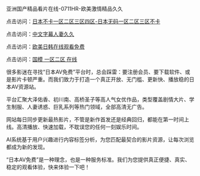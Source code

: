 亚洲国产精品看片在线-0711HR-欧美激情精品久久

点击访问：<a href="https://heiliao2dmwwy.pages.dev">日本不卡一区二区三区四区-日本无码一区二区三区不卡</a>

点击访问：<a href="https://heiliaoga6s9v.pages.dev">中文字幕人妻久久</a>

点击访问：<a href="https://heiliao2dmwwy.pages.dev">欧美日韩在线观看免费</a>

点击访问：<a href="https://heiliaoe8ajia.pages.dev">国模 一区二区 在线</a>


很多影迷在寻找“日本AV免费”平台时，总会踩雷：要注册会员、要下载软件、或是影片卡顿严重。而我们致力于打造一个真正开放、无门槛、更新快、播放稳的日本AV资源站。

平台汇聚大泽佑香、初川南、高桥圣子等高人气女优作品，类型覆盖剧情大片、学生制服、人妻诱惑、巨乳系列等热门领域，全部高清无广告。

网站每日同步更新最热影片，不管是新作首发还是经典回归，都能在第一时间上线。高清播放、快速加载，不耽误您的任何一刻娱乐时间。

AI系统基于用户兴趣进行内容标签分析，为您匹配最契合的影片资源，让每次浏览都成为新的发现。

“日本AV免费”是一种理念，也是一种服务标准。我们为您提供真正便捷、真实、稳定的观看体验，快来体验一下吧！

<span style="display:none;">[Canonical link](https://github.com/lk20250711/riben200)</span>
